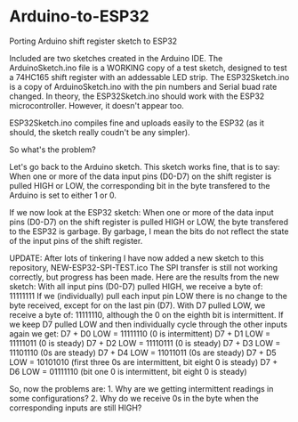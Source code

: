 # Arduino-to-ESP32
Porting Arduino shift register sketch to ESP32

Included are two sketches created in the Arduino IDE.
The ArduinoSketch.ino file is a WORKING copy of a test sketch, designed to test a 74HC165 shift register with an addessable LED strip.
The ESP32Sketch.ino is a copy of ArduinoSketch.ino with the pin numbers and Serial buad rate changed.
In theory, the ESP32Sketch.ino should work with the ESP32 microcontroller. However, it doesn't appear too.

ESP32Sketch.ino compiles fine and uploads easily to the ESP32 (as it should, the sketch really coudn't be any simpler).

So what's the problem?

Let's go back to the Arduino sketch.
This sketch works fine, that is to say:
When one or more of the data input pins (D0-D7) on the shift register is pulled HIGH or LOW, the corresponding bit in the byte transfered to the Arduino is set to either 1 or 0.

If we now look at the ESP32 sketch:
When one or more of the data input pins (D0-D7) on the shift register is pulled HIGH or LOW, the byte transfered to the ESP32 is garbage.
By garbage, I mean the bits do not reflect the state of the input pins of the shift register.

UPDATE:
After lots of tinkering I have now added a new sketch to this repository, NEW-ESP32-SPI-TEST.ico
The SPI transfer is still not working correctly, but progress has been made.
Here are the results from the new sketch:
  With all input pins (D0-D7) pulled HIGH, we receive a byte of: 11111111
  If we (individually) pull each input pin LOW there is no change to the byte received, except for on the last pin (D7).
  With D7 pulled LOW, we receive a byte of: 11111110, although the 0 on the eighth bit is intermittent.
  If we keep D7 pulled LOW and then individually cycle through the other inputs again we get:
    D7 + D0 LOW = 11111110 (0 is intermittent)
    D7 + D1 LOW = 11111011 (0 is steady)
    D7 + D2 LOW = 11110111 (0 is steady)
    D7 + D3 LOW = 11101110 (0s are steady)
    D7 + D4 LOW = 11011011 (0s are steady)
    D7 + D5 LOW = 10101010 (first three 0s are intermittent, bit eight 0 is steady)
    D7 + D6 LOW = 01111110 (bit one 0 is intermittent, bit eight 0 is steady)
    
  So, now the problems are:
    1. Why are we getting intermittent readings in some configurations?
    2. Why do we receive 0s in the byte when the corresponding inputs are still HIGH?
